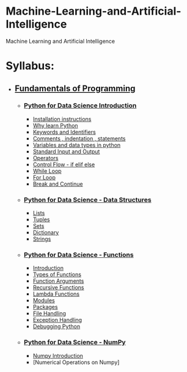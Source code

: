 # Machine-Learning-and-Artificial-Intelligence
Machine Learning and Artificial Intelligence


# Syllabus:
   - ## [Fundamentals of Programming](https://github.com/pramit026/Machine-Learning-and-Artificial-Intelligence/tree/main/Machine%20Learning%20and%20Artificial%20Intelligence/01.%20Fundamentals-of-Programming)
      - ### [Python for Data Science Introduction](https://github.com/pramit026/Machine-Learning-and-Artificial-Intelligence/tree/main/Machine%20Learning%20and%20Artificial%20Intelligence/01.%20Fundamentals-of-Programming/01.Python-for-Data-Science-Introduction)
           - [Installation instructions](https://github.com/pramit026/Machine-Learning-and-Artificial-Intelligence/blob/main/Machine%20Learning%20and%20Artificial%20Intelligence/01.%20Fundamentals-of-Programming/01.Python-for-Data-Science-Introduction/01.Installation-instructions.txt)
           - [Why learn Python](https://github.com/pramit026/Machine-Learning-and-Artificial-Intelligence/blob/main/Machine%20Learning%20and%20Artificial%20Intelligence/01.%20Fundamentals-of-Programming/01.Python-for-Data-Science-Introduction/02.Why-learn-Python.pdf)
           - [Keywords and Identifiers](https://github.com/pramit026/Machine-Learning-and-Artificial-Intelligence/blob/main/Machine%20Learning%20and%20Artificial%20Intelligence/01.%20Fundamentals-of-Programming/01.Python-for-Data-Science-Introduction/03.Keywords-and-Identifiers.ipynb)
           - [Comments , indentation , statements](https://github.com/pramit026/Machine-Learning-and-Artificial-Intelligence/blob/main/Machine%20Learning%20and%20Artificial%20Intelligence/01.%20Fundamentals-of-Programming/01.Python-for-Data-Science-Introduction/04.Comments-Indetation-Statements.ipynb)
           - [Variables and data types in python](https://github.com/pramit026/Machine-Learning-and-Artificial-Intelligence/blob/main/Machine%20Learning%20and%20Artificial%20Intelligence/01.%20Fundamentals-of-Programming/01.Python-for-Data-Science-Introduction/05.Variables-and-Data-Types-in-Python.ipynb)
           - [Standard Input and Output](https://github.com/pramit026/Machine-Learning-and-Artificial-Intelligence/blob/main/Machine%20Learning%20and%20Artificial%20Intelligence/01.%20Fundamentals-of-Programming/01.Python-for-Data-Science-Introduction/06.Standard-Input-and-Output.ipynb)
           - [Operators](https://github.com/pramit026/Machine-Learning-and-Artificial-Intelligence/blob/main/Machine%20Learning%20and%20Artificial%20Intelligence/01.%20Fundamentals-of-Programming/01.Python-for-Data-Science-Introduction/07.Operators.ipynb)
           - [Control Flow - if elif else](https://github.com/pramit026/Machine-Learning-and-Artificial-Intelligence/blob/main/Machine%20Learning%20and%20Artificial%20Intelligence/01.%20Fundamentals-of-Programming/01.Python-for-Data-Science-Introduction/08.if-else.ipynb)
           - [While Loop](https://github.com/pramit026/Machine-Learning-and-Artificial-Intelligence/blob/main/Machine%20Learning%20and%20Artificial%20Intelligence/01.%20Fundamentals-of-Programming/01.Python-for-Data-Science-Introduction/09.While-loop.ipynb)
           - [For Loop](https://github.com/pramit026/Machine-Learning-and-Artificial-Intelligence/blob/main/Machine%20Learning%20and%20Artificial%20Intelligence/01.%20Fundamentals-of-Programming/01.Python-for-Data-Science-Introduction/10.For-loop.ipynb)
           - [Break and Continue](https://github.com/pramit026/Machine-Learning-and-Artificial-Intelligence/blob/main/Machine%20Learning%20and%20Artificial%20Intelligence/01.%20Fundamentals-of-Programming/01.Python-for-Data-Science-Introduction/11.Break-and-Continue.ipynb)
      - ### [Python for Data Science - Data Structures](https://github.com/pramit026/Machine-Learning-and-Artificial-Intelligence/tree/main/Machine%20Learning%20and%20Artificial%20Intelligence/01.%20Fundamentals-of-Programming/02.Python-for-Data-Science_Data%20Structures)
           - [Lists](https://github.com/pramit026/Machine-Learning-and-Artificial-Intelligence/blob/main/Machine%20Learning%20and%20Artificial%20Intelligence/01.%20Fundamentals-of-Programming/02.Python-for-Data-Science_Data%20Structures/01.Lists.ipynb)
           - [Tuples](https://github.com/pramit026/Machine-Learning-and-Artificial-Intelligence/blob/main/Machine%20Learning%20and%20Artificial%20Intelligence/01.%20Fundamentals-of-Programming/02.Python-for-Data-Science_Data%20Structures/02.Tuples.ipynb)
           - [Sets](https://github.com/pramit026/Machine-Learning-and-Artificial-Intelligence/blob/main/Machine%20Learning%20and%20Artificial%20Intelligence/01.%20Fundamentals-of-Programming/02.Python-for-Data-Science_Data%20Structures/04.Sets.ipynb)
           - [Dictionary](https://github.com/pramit026/Machine-Learning-and-Artificial-Intelligence/blob/main/Machine%20Learning%20and%20Artificial%20Intelligence/01.%20Fundamentals-of-Programming/02.Python-for-Data-Science_Data%20Structures/05.Dictionary.ipynb)
           - [Strings](https://github.com/pramit026/Machine-Learning-and-Artificial-Intelligence/blob/main/Machine%20Learning%20and%20Artificial%20Intelligence/01.%20Fundamentals-of-Programming/02.Python-for-Data-Science_Data%20Structures/06.Strings.ipynb)
 
     - ### [Python for Data Science - Functions](https://github.com/pramit026/Machine-Learning-and-Artificial-Intelligence/tree/main/Machine%20Learning%20and%20Artificial%20Intelligence/01.%20Fundamentals-of-Programming/03.Python-for-Data-Science_%20Functions)
        - [Introduction](https://github.com/pramit026/Machine-Learning-and-Artificial-Intelligence/blob/main/Machine%20Learning%20and%20Artificial%20Intelligence/01.%20Fundamentals-of-Programming/03.Python-for-Data-Science_%20Functions/01.Function-Introduction.ipynb)
        - [Types of Functions](https://github.com/pramit026/Machine-Learning-and-Artificial-Intelligence/blob/main/Machine%20Learning%20and%20Artificial%20Intelligence/01.%20Fundamentals-of-Programming/03.Python-for-Data-Science_%20Functions/02.Types-of-functions.ipynb)
        - [Function Arguments](https://github.com/pramit026/Machine-Learning-and-Artificial-Intelligence/blob/main/Machine%20Learning%20and%20Artificial%20Intelligence/01.%20Fundamentals-of-Programming/03.Python-for-Data-Science_%20Functions/03.Function_arguments.ipynb)
        - [Recursive Functions](https://github.com/pramit026/Machine-Learning-and-Artificial-Intelligence/blob/main/Machine%20Learning%20and%20Artificial%20Intelligence/01.%20Fundamentals-of-Programming/03.Python-for-Data-Science_%20Functions/04.Recursive_functions.ipynb)  
         - [Lambda Functions](https://github.com/pramit026/Machine-Learning-and-Artificial-Intelligence/blob/main/Machine%20Learning%20and%20Artificial%20Intelligence/01.%20Fundamentals-of-Programming/03.Python-for-Data-Science_%20Functions/05.Lambda-Function.ipynb)
         - [Modules](https://github.com/pramit026/Machine-Learning-and-Artificial-Intelligence/blob/main/Machine%20Learning%20and%20Artificial%20Intelligence/01.%20Fundamentals-of-Programming/03.Python-for-Data-Science_%20Functions/06.Modules.ipynb)
         - [Packages](https://github.com/pramit026/Machine-Learning-and-Artificial-Intelligence/blob/main/Machine%20Learning%20and%20Artificial%20Intelligence/01.%20Fundamentals-of-Programming/03.Python-for-Data-Science_%20Functions/07.Package.ipynb)
         - [File Handling](https://github.com/pramit026/Machine-Learning-and-Artificial-Intelligence/blob/main/Machine%20Learning%20and%20Artificial%20Intelligence/01.%20Fundamentals-of-Programming/03.Python-for-Data-Science_%20Functions/08.File-Handling.ipynb)
         - [Exception Handling](https://github.com/pramit026/Machine-Learning-and-Artificial-Intelligence/blob/main/Machine%20Learning%20and%20Artificial%20Intelligence/01.%20Fundamentals-of-Programming/03.Python-for-Data-Science_%20Functions/09.Exception-Handling.ipynb)
         - [Debugging Python](https://github.com/pramit026/Machine-Learning-and-Artificial-Intelligence/blob/main/Machine%20Learning%20and%20Artificial%20Intelligence/01.%20Fundamentals-of-Programming/03.Python-for-Data-Science_%20Functions/10.Debugging-in-Python.ipynb)
      - ### [Python for Data Science - NumPy](https://github.com/pramit026/Machine-Learning-and-Artificial-Intelligence/tree/main/Machine%20Learning%20and%20Artificial%20Intelligence/01.%20Fundamentals-of-Programming/04.Python-for-Data-Science_%20Numpy)
         - [Numpy Introduction](https://github.com/pramit026/Machine-Learning-and-Artificial-Intelligence/blob/main/Machine%20Learning%20and%20Artificial%20Intelligence/01.%20Fundamentals-of-Programming/04.Python-for-Data-Science_%20Numpy/01.Numpy-Introduction.ipynb)
         - [Numerical Operations on Numpy]
